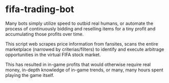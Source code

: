 # fifa-trading-bot
Many bots simply utilize speed to outbid real humans, or automate the process of continuously bidding and reselling items for a tiny profit and accumulating those profits over time.

This script web scrapes price information from fansites, scans the entire marketplace (narrowed by criterias/filters) to identify and execute arbitrage opportunities in the virtual FIFA stock market. 

This has resulted in in-game profits that would otherwise require real money, in-depth knowledge of in-game trends, or many, many hours spent playing the game itself.
